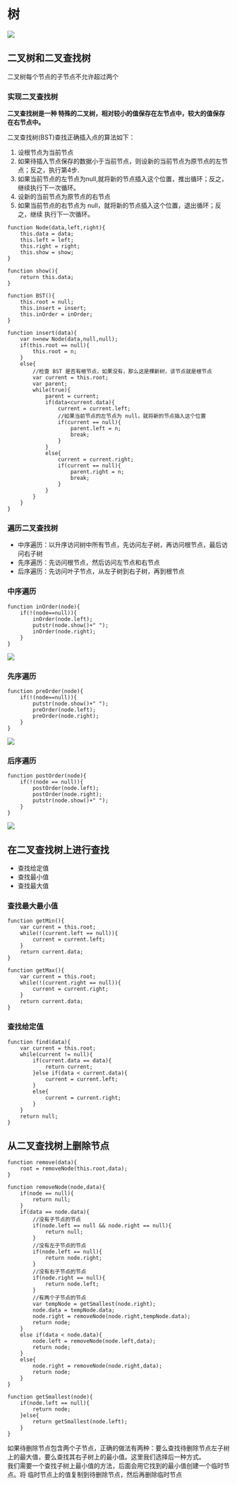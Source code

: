 # 树
![](img/树.png)  
## 二叉树和二叉查找树
二叉树每个节点的子节点不允许超过两个
### 实现二叉查找树
**二叉查找树是一种 特殊的二叉树，相对较小的值保存在左节点中，较大的值保存在右节点中。**  

二叉查找树(BST)查找正确插入点的算法如下：
1. 设根节点为当前节点
2. 如果待插入节点保存的数据小于当前节点，则设新的当前节点为原节点的左节点；反之，执行第4步.
3. 如果当前节点的左节点为null,就将新的节点插入这个位置，推出循环；反之，继续执行下一次循环。
4. 设新的当前节点为原节点的右节点
5.  如果当前节点的右节点为 null，就将新的节点插入这个位置，退出循环；反之，继续 执行下一次循环。

```
function Node(data,left,right){
    this.data = data;
    this.left = left;
    this.right = right;
    this.show = show;
}

function show(){
    return this.data;
}

function BST(){
    this.root = null;
    this.insert = insert;
    this.inOrder = inOrder;
}

function insert(data){
    var n=new Node(data,null,null);
    if(this.root == null){
        this.root = n;
    }
    else{
        //检查 BST 是否有根节点，如果没有，那么这是棵新树，该节点就是根节点
        var current = this.root;
        var parent;
        while(true){
            parent = current;
            if(data<current.data){
                current = current.left;
                //如果当前节点的左节点为 null，就将新的节点插入这个位置
                if(current == null){
                    parent.left = n;
                    break;
                }
            }
            else{
                current = current.right;
                if(current == null){
                    parent.right = n;
                    break;
                }
            }
        }
    }
}
```

### 遍历二叉查找树
- 中序遍历：以升序访问树中所有节点，先访问左子树，再访问根节点，最后访问右子树
- 先序遍历：先访问根节点，然后访问左节点和右节点
- 后序遍历：先访问叶子节点，从左子树到右子树，再到根节点

### 中序遍历
```
function inOrder(node){
    if(!(node==null)){
        inOrder(node.left);
        putstr(node.show()+" ");
        inOrder(node.right);
    }
}
```
![](img/中序.png)

### 先序遍历
```
function preOrder(node){
    if(!(node==null)){
        putstr(node.show()+" ");
        preOrder(node.left);
        preOrder(node.right);
    }
}
```
![](img/先序.png)

### 后序遍历
```
function postOrder(node){
    if(!(node == null)){
        postOrder(node.left);
        postOrder(node.right);
        putstr(node.show()+" ");
    }
}
```
![](img/后序.png)

## 在二叉查找树上进行查找
- 查找给定值
- 查找最小值
- 查找最大值

### 查找最大最小值
```
function getMin(){
    var current = this.root;
    while(!(current.left == null)){
        current = current.left;
    }
    return current.data;
}

function getMax(){
    var current = this.root;
    while(!(current.right == null)){
        current = current.right;
    }
    return current.data;
}
```

### 查找给定值
```
function find(data){
    var current = this.root;
    while(current != null){
        if(current.data == data){
            return current;
        }else if(data < current.data){
            current = current.left;
        }
        else{
            current = current.right;
        }
    }
    return null;
}
```

## 从二叉查找树上删除节点
```
function remove(data){
    root = removeNode(this.root,data);
}

function removeNode(node,data){
    if(node == null){
        return null;
    }
    if(data == node.data){
        //没有子节点的节点
        if(node.left == null && node.right == null){
            return null;
        }
        //没有左子节点的节点
        if(node.left == null){
            return node.right;
        }
        //没有右子节点的节点
        if(node.right == null){
            return node.left;
        }
        //有两个子节点的节点
        var tempNode = getSmallest(node.right);
        node.data = tempNode.data;
        node.right = removeNode(node.right,tempNode.data);
        return node;
    }
    else if(data < node.data){
        node.left = removeNode(node.left,data);
        return node;
    }
    else{
        node.right = removeNode(node.right,data);
        return node;
    }
}

function getSmallest(node){
    if(node.left == null){
        return node;
    }else{
        return getSmallest(node.left);
    }
}
```
如果待删除节点包含两个子节点，正确的做法有两种：要么查找待删除节点左子树 上的最大值，要么查找其右子树上的最小值。这里我们选择后一种方式。  
我们需要一个查找子树上最小值的方法，后面会用它找到的最小值创建一个临时节点。将 临时节点上的值复制到待删除节点，然后再删除临时节点